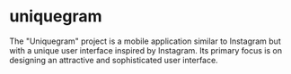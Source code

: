 # uniquegram
The "Uniquegram" project is a mobile application similar to Instagram but with a unique user interface inspired by Instagram. Its primary focus is on designing an attractive and sophisticated user interface.
